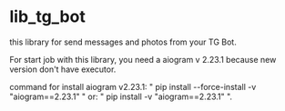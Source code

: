 # lib_tg_bot

this library for send messages and photos from your TG Bot.

For start job with this library, you need a aiogram v 2.23.1 because new version don't have executor.

command for install aiogram v2.23.1: "  pip install --force-install -v "aiogram==2.23.1"  " or: "  pip install -v "aiogram==2.23.1"  ".

